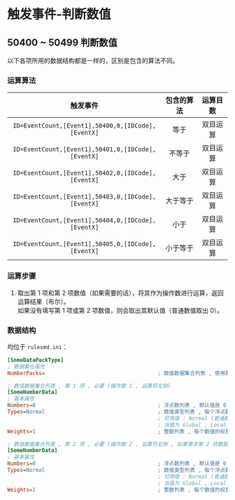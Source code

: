# 触发事件-判断数值

## 50400 ~ 50499 判断数值

以下各项所用的数据结构都是一样的，区别是包含的算法不同。

### 运算算法

|触发事件|包含的算法|运算目数|
|:-:|:-:|:-:|
|`ID=EventCount,[Event1],50400,0,[IDCode],[EventX]`|等于|双目运算|
|`ID=EventCount,[Event1],50401,0,[IDCode],[EventX]`|不等于|双目运算|
|`ID=EventCount,[Event1],50402,0,[IDCode],[EventX]`|大于|双目运算|
|`ID=EventCount,[Event1],50403,0,[IDCode],[EventX]`|大于等于|双目运算|
|`ID=EventCount,[Event1],50404,0,[IDCode],[EventX]`|小于|双目运算|
|`ID=EventCount,[Event1],50405,0,[IDCode],[EventX]`|小于等于|双目运算|

### 运算步骤

1. 取出第 1 项和第 2 项数值（如果需要的话），将其作为操作数进行运算，返回运算结果（布尔）。  
如果没有填写第 1 项或第 2 项数值，则会取出其默认值（普通数值取出 0）。

### 数据结构

均位于 `rulesmd.ini`：

```ini
[SomeDataPackType]
; 数据集合属性
NumberPacks=                                    ; 数值数据集合列表 , 使用第 1 项 (或第 1 , 2 项) 的数据
```

```ini
; 数值数据集合列表 , 第 1 项 , 必要 (操作数 1 , 运算符左侧)
[SomeNumberData]
; 基本属性
Numbers=0                                       ; 浮点数列表 , 默认值是 0
Types=Normal                                    ; 数值类型列表 , 每个浮点数的具体类型 , 默认值是 Normal (不区分大小写)
                                                ; 可用值 : Normal (普通数值) , Global (全局变量) , Local (局部变量) , House (指定的作战方局部变量)
                                                ; 当值为 Global , Local , House 时 , Numbers 中对应的数值会作为索引 (去尾转为整数) 来取出相应的变量的值 , 变量不存在时取出它们的默认值 0
Weights=1                                       ; 整数列表 , 每个数值的权重 , 小于 1 视为 1 处理 , 默认值是 1
```

```ini
; 数值数据集合列表 , 第 2 项 , 必要 (操作数 2 , 运算符右侧 , 如果需求第 2 项数据的话)
[SomeNumberData]
; 基本属性
Numbers=0                                       ; 浮点数列表 , 默认值是 0
Types=Normal                                    ; 数值类型列表 , 每个浮点数的具体类型 , 默认值是 Normal (不区分大小写)
                                                ; 可用值 : Normal (普通数值) , Global (全局变量) , Local (局部变量) , House (指定的作战方局部变量)
                                                ; 当值为 Global , Local , House 时 , Numbers 中对应的数值会作为索引 (去尾转为整数) 来取出相应的变量的值 , 变量不存在时取出它们的默认值 0
Weights=1                                       ; 整数列表 , 每个数值的权重 , 小于 1 视为 1 处理 , 默认值是 1
```